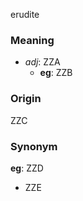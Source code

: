 erudite
### Meaning
+ _adj_: ZZA
	+ __eg__: ZZB

### Origin

ZZC

### Synonym

__eg__: ZZD

+ ZZE


